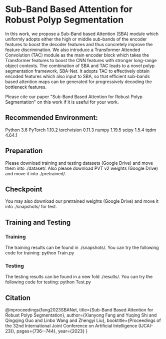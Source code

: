# Sub-Band Based Attention for Robust Polyp Segmentation

In this work, we propose a Sub-Band based Attention (SBA) module which uniformly adopts either the high or middle sub-bands of the encoder features to boost the decoder features and thus concretely improve the feature discrimination. We also introduce a Transformer Attended Convolution (TAC) module as the main encoder block which takes the Transformer features to boost the CNN features with stronger long-range object contexts. The combination of SBA and TAC leads to a novel polyp segmentation framework, SBA-Net. It adopts TAC to effectively obtain encoded features which also input to SBA, so that efficient sub-bands based attention maps can be generated for progressively decoding the bottleneck features.  

Please cite our paper "Sub-Band Based Attention for Robust Polyp Segmentation" on this work if it is useful for your work. 

## Recommended Environment: 

 Python 3.6 
 PyTorch 1.10.2 
 torchvision 0.11.3 
 numpy 1.19.5 
 scipy 1.5.4 
 tqdm 4.64.1 
 

## Preparation 
 Please download training and testing datasets (Google Drive) and move them 
into ./dataset/. Also please download PVT v2 weights (Google Drive) and move it 
into ./pretrained/. 
 

## Checkpoint 

You may also download our pretrained weights (Google Drive) and move it 
into ./snapshots/ for test. 
 

## Training and Testing 
### Training 
 The training results can be found in ./snapshots/. You can try the following code for 
training: 
python Train.py 
 

### Testing 

The testing results can be found in a new fold ./results/. You can try the following code 
for testing: 
python Test.py

## Citation
@inproceedings{fang2023SBANet,
  title={Sub-Band Based Attention for Robust Polyp Segmentation},
  author={Xianyong Fang and Yuqing Shi and Qingqing Guo and Linbo Wang and Zhengyi Liu},
  booktitle={Proceedings of the 32nd International Joint Conference on Artificial Intelligence (IJCAI-23)},
  pages={736--744},
  year={2023}
}
